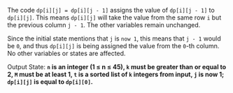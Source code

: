 The code `dp[i][j] = dp[i][j - 1]` assigns the value of `dp[i][j - 1]` to `dp[i][j]`. This means `dp[i][j]` will take the value from the same row `i` but the previous column `j - 1`. The other variables remain unchanged.

Since the initial state mentions that `j` is `now 1`, this means that `j - 1` would be `0`, and thus `dp[i][j]` is being assigned the value from the `0`-th column. No other variables or states are affected.

Output State: **`n` is an integer (1 ≤ n ≤ 45), `k` must be greater than or equal to 2, `M` must be at least 1, `t` is a sorted list of `k` integers from input, `j` is now 1; `dp[i][j]` is equal to `dp[i][0]`.**